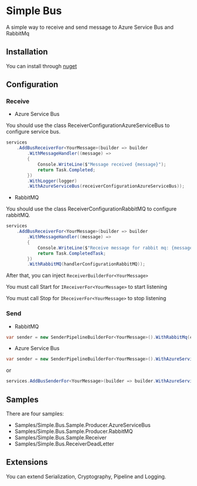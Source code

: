 # Simple Bus

A simple way to receive and send message to Azure Service Bus and RabbitMq

## Installation

You can install through [nuget](https://www.nuget.org/packages/Simple.Bus) 

## Configuration
### Receive

- Azure Service Bus 

You should use the class ReceiverConfigurationAzureServiceBus to configure service bus.
```c#
services
	.AddBusReceiverFor<YourMessage>(builder => builder
		.WithMessageHandler((message) => 
		{
			Console.WriteLine($"Message received {message}");
			return Task.Completed;
		})
		.WithLogger(logger)
		.WithAzureServiceBus(receiverConfigurationAzureServiceBus));
```
- RabbitMQ

You should use the class ReceiverConfigurationRabbitMQ to configure rabbitMQ.

```c#
services
	.AddBusReceiverFor<YourMessage>(builder => builder
   		.WithMessageHandler((message) =>
   		{
   			Console.WriteLine($"Receive message for rabbit mq: {message.Nome}");
   			return Task.CompletedTask;
   		})
   		.WithRabbitMQ(handlerConfigurationRabbitMQ));
```

After that, you can inject ```ReceiverBuilderFor<YourMessage>```

You must call Start for ```IReceiverFor<YourMessage>``` to start listening

You must call Stop for ```IReceiverFor<YourMessage>``` to stop listening

### Send


- RabbitMQ
			
```c#
var sender = new SenderPipelineBuilderFor<YourMessage>().WithRabbitMq(credentials, exchange).Build();

```

- Azure Service Bus

```c#
var sender = new SenderPipelineBuilderFor<YourMessage>().WithAzureServiceBus(connectionString, topicName).Build();

```

or
 
```c#
services.AddBusSenderFor<YourMessage>(builder => builder.WithAzureServiceBus(connectionString, topicName));

```

## Samples

There are four samples:
- Samples/Simple.Bus.Sample.Producer.AzureServiceBus
- Samples/Simple.Bus.Sample.Producer.RabbitMQ
- Samples/Simple.Bus.Sample.Receiver
- Samples/Simple.Bus.ReceiverDeadLetter

## Extensions

You can extend Serialization, Cryptography, Pipeline and Logging.
